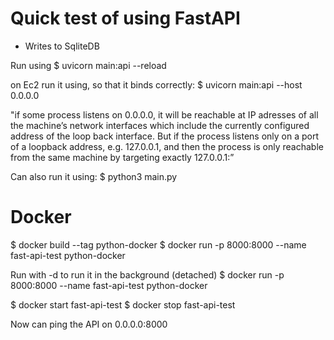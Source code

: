 # Quick test of using FastAPI
- Writes to SqliteDB


Run using
$ uvicorn main:api --reload

on Ec2 run it using, so that it binds correctly:
$ uvicorn main:api --host 0.0.0.0


"if some process listens on 0.0.0.0, it will be reachable at IP adresses of all the machine’s network interfaces which include the currently configured address of the loop back interface. But if the process listens only on a port <portNumber> of a loopback address, e.g. 127.0.0.1, and then the process is only reachable from the same machine by targeting exactly 127.0.0.1:<portNumber>”


Can also run it using: 
$ python3 main.py



# Docker

$ docker build --tag python-docker 
$ docker run -p 8000:8000 --name fast-api-test python-docker 

Run with -d to run it in the background (detached)
$ docker run -p 8000:8000 --name fast-api-test python-docker 

$ docker start fast-api-test
$ docker stop fast-api-test

Now can ping the API on 0.0.0.0:8000